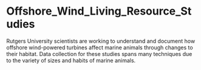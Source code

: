 # Offshore_Wind_Living_Resource_Studies
Rutgers University scientists are working to understand and document how offshore wind-powered turbines affect marine animals through changes to their habitat. Data collection for these studies spans many techniques due to the variety of sizes and habits of marine animals.  

